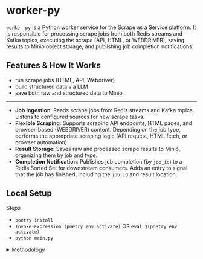 # worker-py
`worker-py` is a Python worker service for the Scrape as a Service platform. It is responsible for processing scrape jobs from both Redis streams and Kafka topics, executing the scrape (API, HTML, or WEBDRIVER), saving results to Minio object storage, and publishing job completion notifications.

## Features & How It Works

- run scrape jobs (HTML, API, Webdriver)
- build structured data via LLM
- save both raw and structured data to Minio
---
- **Job Ingestion**: Reads scrape jobs from Redis streams and Kafka topics. Listens to configured sources for new scrape tasks.
- **Flexible Scraping**: Supports scraping API endpoints, HTML pages, and browser-based (WEBDRIVER) content. Depending on the job type, performs the appropriate scraping logic (API request, HTML fetch, or browser automation).
- **Result Storage**: Saves raw and processed scrape results to Minio, organizing them by job and type.
- **Completion Notification**: Publishes job completion (by `job_id`) to a Redis Sorted Set for downstream consumers. Adds an entry to signal that the job has finished, including the `job_id` and result location.

## Local Setup
Steps
- `poetry install`
- `Invoke-Expression (poetry env activate)` OR `eval $(poetry env activate)`
- `python main.py`

<details>
<summary>Methodology</summary>

Bootstrap
- `poetry init`
- `poetry add typer`
- VSCode - select Python interpreter using path from `poetry env info`
- `Invoke-Expression (poetry env activate)`
- `python`

Features
- create CLI w/ commands
  - scrape_all (WEBDRIVER + API + HTML)
  - scrape_webdriver
  - scrape_nonwebdriver (API + HTML)
  - scrape_api
  - scrape_html
- implement Redis/Kafka read from stream
- implement scraping
  - BaseScraper
  - ApiScraper
  - HtmlScraper
  - WebdriverScraper
- implement Minio upload to bucket
- implement Redis send task_complete event to sorted set


<details>
<summary>Feature Testing</summary>

LRU_CACHE Consumer Group Name generation
```python
from functools import lru_cache
import uuid
print(f"worker-{uuid.uuid4().hex[:8]}")
print(f"worker-{uuid.uuid4().hex[:8]}")
print(f"worker-{uuid.uuid4().hex[:8]}")

@lru_cache(maxsize=1)
def get_name():
    return f"worker-{uuid.uuid4().hex[:8]}"

print(get_name())
print(get_name())
print(get_name())
```

KAFKA consume from stream
```python
#============================
#   ENQUEUE scrape tasks
#============================
# **Run this code inside server venv**
# create topics
from server.clients.kafka_client import KafkaAdminClient
from server.utils.config import KAFKA_TOPIC_MAP
from kafka import KafkaAdminClient
admin_client = KafkaAdminClient(
    bootstrap_servers=KAFKA_URL,
    client_id='test'
)
admin_client.create_topics([NewTopic(name=topic, num_partitions=1, replication_factor=1) for topic in KAFKA_TOPIC_MAP.values()])

# produce tasks
from kafka import KafkaProducer
producer = KafkaProducer(bootstrap_servers="localhost:9092")
for topic in KAFKA_TOPIC_MAP.values():
    for _ in range(10):
        producer.send(topic, b'some_message_bytes')

#===========================
#   CONSUME from stream
#===========================
# **Run this code inside worker-py venv**
from worker_py.clients.kafka_client import KafkaClient
from worker_py.utils.config import (
    KAFKA_TOPIC_MAP,
)

KAFKA_TOPICS = list(KAFKA_TOPIC_MAP.values())
CONSUMER_GROUP_NAME = "scrape-all"
kafka_client = KafkaClient(
    topic_list=KAFKA_TOPICS,
    group_name=CONSUMER_GROUP_NAME,
)
print(kafka_client.ping())
print()
proto: ScrapeTask = next(kafka_client.stream_read_protobuf())  # fails since can't deserialize above message
print(proto)
raw = next(kafka_client.stream_read_raw())
print(raw)
record_json = next(kafka_client.stream_read_json())
print(record_json)
print()
```


REDIS consume from stream
```python
#============================
#   ENQUEUE scrape tasks
#============================
# **Run this code inside server venv**
from server.clients.redis_client import RedisClient
from server.utils.config import REDIS_CHANNEL_MAP_INPUT
client = RedisClient()

for channel in REDIS_CHANNEL_MAP_INPUT.values():
    for _ in range(10):
        client.stream_add(channel, {"task_id": "xyz456", "url": "https://stream.com"})

#===========================
#   CONSUME from stream
#===========================
# **Run this code inside worker-py venv**
# REDIS CONSUME
from worker_py.clients.redis_client import RedisClient
from worker_py.utils.config import (
    REDIS_CHANNEL_MAP_INPUT,
)
from worker_py.utils.constants import (
    get_redis_consumer_name,
)

redis_channels = list(REDIS_CHANNEL_MAP_INPUT.values())
consumer_group_name = "scrape-all"
redis_client = RedisClient(
    channel_list=redis_channels,
    group_name=consumer_group_name,
    consumer_name=get_redis_consumer_name(),
)
print(redis_client.ping())
print()

for channel, message in redis_client.stream_read_str():
    print(channel)
    print(message)
```

Generator Typing
```python
# Generator[yield_type, send_type, return_type]
def stream_read_json(self) -> Generator[tuple[str, Any], None, None]:
    pass
```

</details>
</details>

